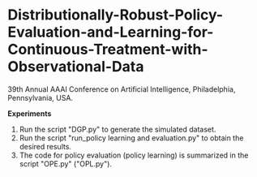 # Distributionally-Robust-Policy-Evaluation-and-Learning-for-Continuous-Treatment-with-Observational-Data

39th Annual AAAI Conference on Artificial Intelligence, Philadelphia, Pennsylvania, USA.

**Experiments**
1. Run the script "DGP.py" to generate the simulated dataset.
2. Run the script "run_policy learning and evaluation.py" to obtain the desired results.
3. The code for policy evaluation (policy learning) is summarized in the script "OPE.py" ("OPL.py").

